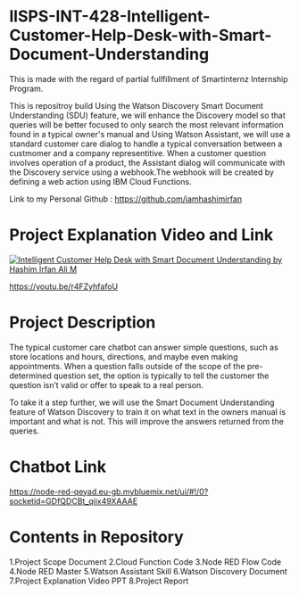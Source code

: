 # llSPS-INT-428-Intelligent-Customer-Help-Desk-with-Smart-Document-Understanding

This is made with the regard of partial fullfillment of Smartinternz Internship Program.

This is repositroy build Using the Watson Discovery Smart Document Understanding (SDU) feature, we will enhance the Discovery model so that queries will be better focused to only search the most relevant information found in a typical owner's manual and Using Watson Assistant, we will use a standard customer care dialog to handle a typical conversation between a custmomer and a company representitive. When a customer question involves operation of a product, the Assistant dialog will communicate with the Discovery service using a webhook.The webhook will be created by defining a web action using IBM Cloud Functions.

Link to my Personal Github : https://github.com/iamhashimirfan

# Project Explanation Video and Link

[![Intelligent Customer Help Desk with Smart Document Understanding by Hashim Irfan Ali M](https://i.imgur.com/UkmY5LT.jpg)](https://youtu.be/r4FZyhfafoU "Intelligent Customer Help Desk with Smart Document Understanding")

https://youtu.be/r4FZyhfafoU

# Project Description

The typical customer care chatbot can answer simple questions, such as store locations and hours, directions, and maybe even making appointments. When a question falls outside of the scope of the pre-determined question set, the option is typically to tell the customer the question isn’t valid or offer to speak to a real person.

To take it a step further, we will use the Smart Document Understanding feature of Watson Discovery to train it on what text in the owners manual is important and what is not. This will improve the answers returned from the queries.

# Chatbot Link

https://node-red-qeyad.eu-gb.mybluemix.net/ui/#!/0?socketid=GDfQDCBt_qiix49XAAAE

# Contents in Repository
1.Project Scope Document
2.Cloud Function Code
3.Node RED Flow Code
4.Node RED Master
5.Watson Assistant Skill
6.Watson Discovery Document
7.Project Explanation Video PPT
8.Project Report



